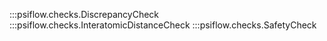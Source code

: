 :::psiflow.checks.DiscrepancyCheck
:::psiflow.checks.InteratomicDistanceCheck
:::psiflow.checks.SafetyCheck
